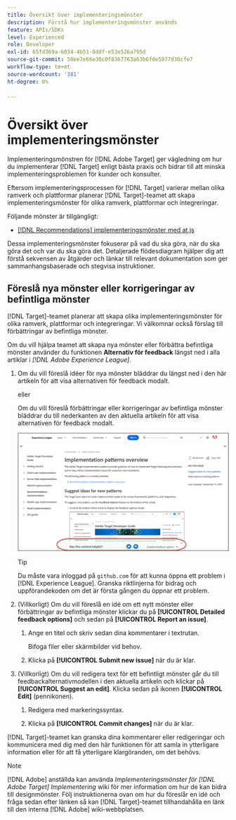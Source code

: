 ```yaml
---
title: Översikt över implementeringsmönster
description: Förstå hur implementeringsmönster används
feature: APIs/SDKs
level: Experienced
role: Developer
exl-id: 65fd369a-6034-4b51-8ddf-e53e526a795d
source-git-commit: 50ee7e66e30c0f8367763a63b6fde5977d30cfe7
workflow-type: tm+mt
source-wordcount: '381'
ht-degree: 0%

---
```


# Översikt över implementeringsmönster

Implementeringsmönstren för [!DNL Adobe Target] ger vägledning om hur du implementerar [!DNL Target] enligt bästa praxis och bidrar till att minska implementeringsproblemen för kunder och konsulter.

Eftersom implementeringsprocessen för [!DNL Target] varierar mellan olika ramverk och plattformar planerar [!DNL Target]-teamet att skapa implementeringsmönster för olika ramverk, plattformar och integreringar.

Följande mönster är tillgängligt:

* [[!DNL Recommendations] implementeringsmönster med at.js](/help/dev/patterns/recs-atjs/recs-implementation-pattern-atjs.md)

Dessa implementeringsmönster fokuserar på vad du ska göra, när du ska göra det och var du ska göra det. Detaljerade flödesdiagram hjälper dig att förstå sekvensen av åtgärder och länkar till relevant dokumentation som ger sammanhangsbaserade och stegvisa instruktioner.

## Föreslå nya mönster eller korrigeringar av befintliga mönster

[!DNL Target]-teamet planerar att skapa olika implementeringsmönster för olika ramverk, plattformar och integreringar. Vi välkomnar också förslag till förbättringar av befintliga mönster.

Om du vill hjälpa teamet att skapa nya mönster eller förbättra befintliga mönster använder du funktionen **Alternativ för feedback** längst ned i alla artiklar i *[!DNL Adobe Experience League]*.

1. Om du vill föreslå idéer för nya mönster bläddrar du längst ned i den här artikeln för att visa alternativen för feedback modalt.

   eller

   Om du vill föreslå förbättringar eller korrigeringar av befintliga mönster bläddrar du till nederkanten av den aktuella artikeln för att visa alternativen för feedback modalt.

   ![Modell för feedbackalternativ i Experience League](/help/dev/patterns/assets/feedback-options.png)

   >[!TIP]
   >
   >Du måste vara inloggad på `github.com` för att kunna öppna ett problem i [!DNL Experience League]. Granska riktlinjerna för bidrag och uppförandekoden om det är första gången du öppnar ett problem.

1. (Villkorligt) Om du vill föreslå en idé om ett nytt mönster eller förbättringar av befintliga mönster klickar du på **[!UICONTROL Detailed feedback options]** och sedan på **[!UICONTROL Report an issue]**.

   1. Ange en titel och skriv sedan dina kommentarer i textrutan.

      Bifoga filer eller skärmbilder vid behov.

   1. Klicka på **[!UICONTROL Submit new issue]** när du är klar.

1. (Villkorligt) Om du vill redigera text för ett befintligt mönster går du till feedbackalternativmodellen i den aktuella artikeln och klickar på **[!UICONTROL Suggest an edit]**. Klicka sedan på ikonen **[!UICONTROL Edit]** (pennikonen).

   1. Redigera med markeringssyntax.

   1. Klicka på **[!UICONTROL Commit changes]** när du är klar.

[!DNL Target]-teamet kan granska dina kommentarer eller redigeringar och kommunicera med dig med den här funktionen för att samla in ytterligare information eller för att få ytterligare klargöranden, om det behövs.

>[!NOTE]
>
>[!DNL Adobe] anställda kan använda *Implementeringsmönster för [!DNL Adobe Target] Implementering* wiki för mer information om hur de kan bidra till designmönster. Följ instruktionerna ovan om hur du föreslår en idé och fråga sedan efter länken så kan [!DNL Target]-teamet tillhandahålla en länk till den interna [!DNL Adobe] wiki-webbplatsen.
